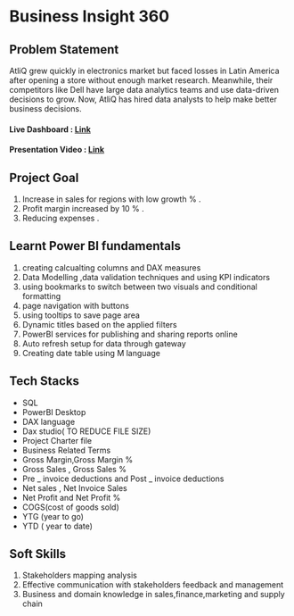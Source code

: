 
# Business Insight 360



## Problem Statement 

AtliQ grew quickly in electronics market but faced losses in Latin America after opening a store without enough market research. Meanwhile, their competitors like Dell have large data analytics teams and use data-driven decisions to grow. Now, AtliQ has hired data analysts to help make better business decisions.


#### Live Dashboard      : [Link](https://app.powerbi.com/view?r=eyJrIjoiNGE4ODRjYTUtOWFkYS00YTZmLWFiNGMtN2ExYzNlMjc5NTAzIiwidCI6ImM2ZTU0OWIzLTVmNDUtNDAzMi1hYWU5LWQ0MjQ0ZGM1YjJjNCJ9)

#### Presentation Video  : [Link](https://youtu.be/MDVOosgK7JU?si=aPayBGOHe-m_vCxR)


## Project Goal 

1.    Increase in sales for regions with low growth % .
2.    Profit margin increased by 10 % .
3.    Reducing expenses .

## Learnt Power BI fundamentals

1.    creating calcualting columns and DAX measures
2.    Data Modelling ,data validation techniques and using KPI
      indicators
3.    using bookmarks to switch between two visuals and 
      conditional formatting
4.    page navigation with buttons
5.    using tooltips to save page area
6.    Dynamic titles based on the applied filters
7.    PowerBI services for publishing and sharing reports online
8.    Auto refresh setup for data through gateway
9.    Creating date table using M language

## Tech Stacks
-   SQL
-   PowerBI Desktop
-   DAX language
-   Dax studio( TO REDUCE FILE SIZE)
-   Project Charter file
-   Business Related Terms
-   Gross Margin,Gross Margin %
-   Gross Sales , Gross Sales %
-   Pre _ invoice deductions and Post _ invoice deductions
-   Net sales , Net Invoice Sales
-   Net Profit and Net Profit %
-   COGS(cost of goods sold)
-   YTG (year to go)
-   YTD ( year to date)

## Soft Skills

1.  Stakeholders mapping analysis
2.  Effective communication with stakeholders feedback and 
    management
3.  Business and domain knowledge in sales,finance,marketing and 
    supply chain
 
